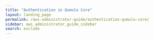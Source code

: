 ```yaml
---
title: "Authentication in Qumulo Core"
layout: landing_page
permalink: /aws-administrator-guide/authentication-qumulo-core/
sidebar: aws_administrator_guide_sidebar
search: exclude
---
```

